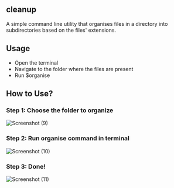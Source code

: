 ## cleanup

A simple command line utility that organises files in a directory into subdirectories based on the files' extensions.

## Usage
 - Open the terminal
 - Navigate to the folder where the files are present
 - Run $organise 

 ## How to Use?

 ### Step 1: Choose the folder to organize
 ![Screenshot (9)](https://user-images.githubusercontent.com/43825814/114499926-b5fe8e80-9c44-11eb-95ca-5c19a40f4720.png)

 ### Step 2: Run organise command in terminal
 ![Screenshot (10)](https://user-images.githubusercontent.com/43825814/114499979-d1699980-9c44-11eb-9f60-ec4f6ef3e12f.png)

 ### Step 3: Done!
![Screenshot (11)](https://user-images.githubusercontent.com/43825814/114500010-e47c6980-9c44-11eb-8da4-fecbe7b0b400.png)
